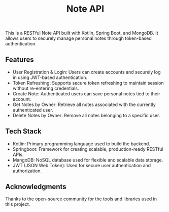 <h1 align="center"> Note API </h1> <br>


<p>
This is a RESTful Note API built with Kotlin, Spring Boot, and MongoDB. It allows users to securely manage personal notes through token-based authentication.
</p>

## Features

* User Registration & Login: Users can create accounts and securely log in using JWT-based authentication.
* Token Refreshing: Supports secure token refreshing to maintain session without re-entering credentials.
* Create Note: Authenticated users can save personal notes tied to their account.
* Get Notes by Owner: Retrieve all notes associated with the currently authenticated user.
* Delete Notes by Owner: Remove all notes belonging to a specific user.


## Tech Stack

* Kotlin: Primary programming language used to build the backend.
* Springboot: Framework for creating scalable, production-ready RESTful APIs.
* MangoDB: NoSQL database used for flexible and scalable data storage.
* JWT (JSON Web Token): Used for secure user authentication and authorization.



## Acknowledgments

Thanks to the open-source community for the tools and libraries used in this project.
